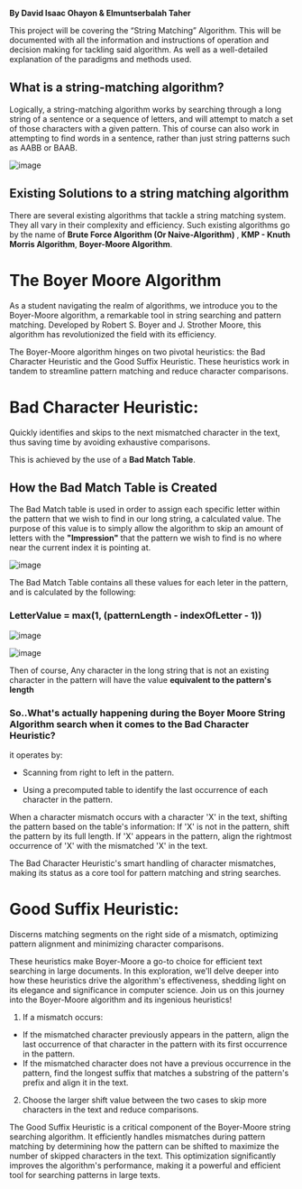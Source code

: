 **By David Isaac Ohayon & Elmuntserbalah Taher**

This project will be covering the “String Matching” Algorithm. This will be documented with all the information and instructions of operation and decision making for tackling said algorithm. As well as a well-detailed explanation of the paradigms and methods used.

## **What is a string-matching algorithm?**
Logically, a string-matching algorithm works by searching through a long string of a sentence or a sequence of letters, and will attempt to match a set of those characters with a given pattern. This of course can also work in attempting to find words in a sentence, rather than just string patterns such as AABB or BAAB.

![image](https://github.com/Montaser-Taher/-string-matching/assets/147913714/749d96ed-25c3-418f-9e08-f9c230aaa43b)

## **Existing Solutions to a string matching algorithm**
There are several existing algorithms that tackle a string matching system. They all vary in their complexity and efficiency. Such existing algorithms go by the name of **Brute Force Algorithm (Or Naive-Algorithm)** , **KMP - Knuth Morris Algorithm**, **Boyer-Moore Algorithm**.

# The Boyer Moore Algorithm

As a student navigating the realm of algorithms, we introduce you to the Boyer-Moore algorithm, a remarkable tool in string searching and pattern matching. Developed by Robert S. Boyer and J. Strother Moore, this algorithm has revolutionized the field with its efficiency.

The Boyer-Moore algorithm hinges on two pivotal heuristics: the Bad Character Heuristic and the Good Suffix Heuristic. These heuristics work in tandem to streamline pattern matching and reduce character comparisons.

# Bad Character Heuristic:
Quickly identifies and skips to the next mismatched character in the text, thus saving time by avoiding exhaustive comparisons.

This is achieved by the use of a **Bad Match Table**.

## **How the Bad Match Table is Created**

The Bad Match table is used in order to assign each specific letter within the pattern that we wish to find in our long string, a calculated value.
The purpose of this value is to simply allow the algorithm to skip an amount of letters with the **"Impression"** that the pattern we wish to find is no where
near the current index it is pointing at. 




![image](https://github.com/CIS1221-2023-2024/A3-StringMatching/assets/147913714/46d4a862-9485-4612-a7cc-2944824f3c13)

The Bad Match Table contains all these values for each leter in the pattern, and is calculated by the following:
### **LetterValue = max(1, (patternLength - indexOfLetter - 1))**

![image](https://github.com/CIS1221-2023-2024/A3-StringMatching/assets/147913714/e816d862-56c8-4a64-bb08-69355ef1e1fa)

![image](https://github.com/CIS1221-2023-2024/A3-StringMatching/assets/147913714/6f20ea6f-584c-494c-93e5-32a45aeb7ac5)

Then of course, Any character in the long string that is not an existing character in the pattern will have the value **equivalent to the pattern's length**

### **So..What's actually happening during the Boyer Moore String Algorithm search when it comes to the Bad Character Heuristic?**




















it operates by:

- Scanning from right to left in the pattern.

- Using a precomputed table to identify the last occurrence of each character in the pattern.

When a character mismatch occurs with a character 'X' in the text, shifting the pattern based on the table's information:
If 'X' is not in the pattern, shift the pattern by its full length.
If 'X' appears in the pattern, align the rightmost occurrence of 'X' with the mismatched 'X' in the text.

The Bad Character Heuristic's smart handling of character mismatches, making  its status as a core tool for pattern matching and string searches.

# Good Suffix Heuristic:
Discerns matching segments on the right side of a mismatch, optimizing pattern alignment and minimizing character comparisons.

These heuristics make Boyer-Moore a go-to choice for efficient text searching in large documents. In this exploration, we'll delve deeper into how these heuristics drive the algorithm's effectiveness, shedding light on its elegance and significance in computer science. Join us on this journey into the Boyer-Moore algorithm and its ingenious heuristics!

1) If a mismatch occurs:

- If the mismatched character previously appears in the pattern, align the last occurrence of that character in the pattern with its first occurrence in the pattern.
- If the mismatched character does not have a previous occurrence in the pattern, find the longest suffix that matches a substring of the pattern's prefix and align it in the text.

2) Choose the larger shift value between the two cases to skip more characters in the text and reduce comparisons.

The Good Suffix Heuristic is a critical component of the Boyer-Moore string searching algorithm. It efficiently handles mismatches during pattern matching by determining how the pattern can be shifted to maximize the number of skipped characters in the text. This optimization significantly improves the algorithm's performance, making it a powerful and efficient tool for searching patterns in large texts.
